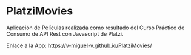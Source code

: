 # PlatziMovies
Aplicación de Películas realizada como resultado del Curso Práctico de Consumo de API Rest con Javascript de Platzi.

Enlace a la App: https://v-miguel-v.github.io/PlatziMovies/
